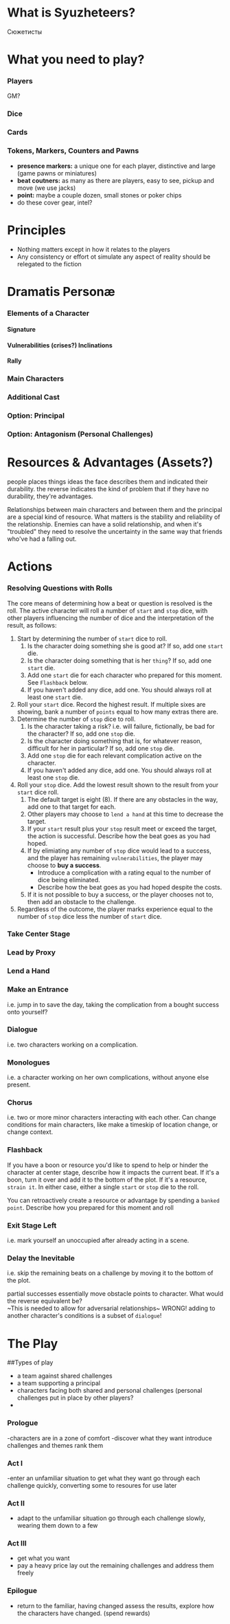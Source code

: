 # What is Syuzheteers?
Сюжетисты
# What you need to play?
### Players
GM?
### Dice
### Cards
### Tokens, Markers, Counters and Pawns
* **presence markers:** a unique one for each player, distinctive and large (game pawns or miniatures)
* **beat coutners:** as many as there are players, easy to see, pickup and move (we use jacks)
* **point:** maybe a couple dozen, small stones or poker chips
* do these cover gear, intel?

# Principles
* Nothing matters except in how it relates to the players
* Any consistency or effort ot simulate any aspect of reality should be relegated to the fiction

# Dramatis Personæ
### Elements of a Character
#### Signature
#### Vulnerabilities (crises?) Inclinations
#### Rally
### Main Characters
### Additional Cast
### Option: Principal
### Option: Antagonism (Personal Challenges)

# Resources & Advantages (Assets?)
people places things ideas
the face describes them and indicated their durability.
the reverse indicates the kind of problem that 
if they have no durability, they're advantages.

Relationships between main characters and between them and the principal are a special kind of resource.
    What matters is the stability and reliability of the relationship.  Enemies can have a solid relationship, and when it's "troubled" they need to resolve the uncertainty in the same way that friends who've had a falling out. 

# Actions
### Resolving Questions with Rolls
The core means of determining how a beat or question is resolved is the roll.  The active character will roll a number of `start` and `stop` dice, with other players influencing the number of dice and the interpretation of the result, as follows:
1. Start by determining the number of `start` dice to roll.
    1. Is the character doing something she is good at?  If so, add one `start` die.
    1. Is the character doing something that is her `thing`?  If so, add one `start` die.
    1. Add one `start` die for each character who prepared for this moment.  See `Flashback` below.
    1. If you haven't added any dice, add one.  You should always roll at least one `start` die.
1. Roll your `start` dice.  Record the highest result.  If multiple sixes are showing, bank a number of `points` equal to how many extras there are.
1. Determine the number of `stop` dice to roll.
    1. Is the character taking a risk?  i.e. will failure, fictionally, be bad for the character?  If so, add one `stop` die.
    1. Is the character doing something that is, for whatever reason, difficult for her in particular?  If so, add one `stop` die.
    1. Add one `stop` die for each relevant complication active on the character.
    1. If you haven't added any dice, add one.  You should always roll at least one `stop` die.
1.  Roll your `stop` dice.  Add the lowest result shown to the result from your `start` dice roll.
    1. The default target is eight (8). If there are any obstacles in the way, add one to that target for each.
    1. Other players may choose to `lend a hand` at this time to decrease the target.
    1. If your `start` result plus your `stop` result meet or exceed the target, the action is successful. Describe how the beat goes as you had hoped.
    1. If by elimiating any number of `stop` dice would lead to a success, and the player has remaining `vulnerabilities`, the player may choose to **buy a success**.
        * Introduce a complication with a rating equal to the number of dice being eliminated.
        * Describe how the beat goes as you had hoped despite the costs.
    1. If it is not possible to buy a success, or the player chooses not to, then add an obstacle to the challenge.
1. Regardless of the outcome, the player marks experience equal to the number of `stop` dice less the number of `start` dice.

### Take Center Stage
### Lead by Proxy
### Lend a Hand
### Make an Entrance
i.e. jump in to save the day, taking the complication from a bought success onto yourself?
### Dialogue
i.e. two characters working on a complication.
### Monologues
i.e. a character working on her own complications, without anyone else present.
### Chorus
i.e. two or more minor characters interacting with each other.  Can change conditions for main characters, like make a timeskip of location change, or change context.
### Flashback
If you have a boon or resource you'd like to spend to help or hinder the character at center stage, describe how it impacts the current beat.  If it's a boon, turn it over and add it to the bottom of the plot. If it's a resource, `strain it`.  In either case, either a single `start` or `stop` die to the roll.

You can retroactively create a resource or advantage by spending a `banked point`.  Describe how you prepared for this moment and roll
### Exit Stage Left
i.e. mark yourself an unoccupied after already acting in a scene.
### Delay the Inevitable
i.e. skip the remaining beats on a challenge by moving it to the bottom of the plot.

partial successes essentially move obstacle points to character.  What would the reverse equivalent be?  
~This is needed to allow for adversarial relationships~
WRONG! adding to another character's conditions is a subset of `dialogue`!


# The Play
##Types of play
   * a team against shared challenges
   * a team supporting a principal
   * characters facing both shared and personal challenges
        (personal challenges put in place by other players?
   *
### Prologue
-characters are in a zone of comfort
-discover what they want
 introduce challenges and themes
 rank them
### Act I
-enter an unfamiliar situation to get what they want
 go through each challenge quickly, converting some to resoures for use later
### Act II
- adapt to the unfamiliar situation
 go through each challenge slowly, wearing them down to a few
### Act III
- get what you want
- pay a heavy price
 lay out the remaining challenges and address them freely
### Epilogue
- return to the familiar, having changed
 assess the results, explore how the characters have changed. (spend rewards)
